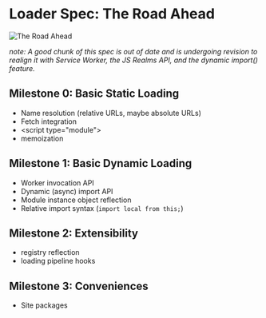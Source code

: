 # Loader Spec: The Road Ahead

![The Road Ahead](http://img.archiwumallegro.pl/?1187401430)

_note: A good chunk of this spec is out of date and is undergoing revision to realign it with Service Worker, the JS Realms API, and the dynamic import() feature._

## Milestone 0: Basic Static Loading

- Name resolution (relative URLs, maybe absolute URLs)
- Fetch integration
- &lt;script type="module"&gt;
- memoization

## Milestone 1: Basic Dynamic Loading

- Worker invocation API
- Dynamic (async) import API
- Module instance object reflection
- Relative import syntax (`import local from this;`)

## Milestone 2: Extensibility

- registry reflection
- loading pipeline hooks

## Milestone 3: Conveniences

- Site packages

